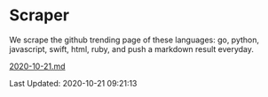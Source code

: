# Scraper

We scrape the github trending page of these languages: go, python, javascript, swift, html, ruby, and push a markdown result everyday.

[2020-10-21.md](https://github.com/henson/Scraper/blob/master/2020-10-21.md)

Last Updated: 2020-10-21 09:21:13